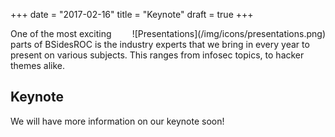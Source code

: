+++
date = "2017-02-16"
title = "Keynote"
draft = true
+++
<div style="float: right">
![Presentations](/img/icons/presentations.png)
</div>
One of the most exciting parts of BSidesROC is the industry experts that we
bring in every year to present on various subjects. This ranges from 
infosec topics, to hacker themes alike. 

## Keynote

We will have more information on our keynote soon!
